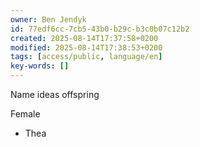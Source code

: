 ```yaml
---
owner: Ben Jendyk
id: 77edf6cc-7cb5-43b0-b29c-b3c0b07c12b2
created: 2025-08-14T17:37:58+0200
modified: 2025-08-14T17:38:53+0200
tags: [access/public, language/en]
key-words: []
---
```


Name ideas offspring

Female
- Thea